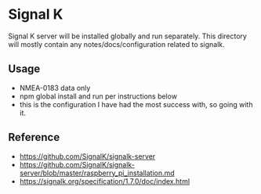 # Signal K

Signal K server will be installed globally and run separately. This directory will mostly contain any notes/docs/configuration related to signalk.

## Usage
- NMEA-0183 data only
- npm global install and run per instructions below
- this is the configuration I have had the most success with, so going with it.

## Reference
- https://github.com/SignalK/signalk-server
- https://github.com/SignalK/signalk-server/blob/master/raspberry_pi_installation.md
- https://signalk.org/specification/1.7.0/doc/index.html
